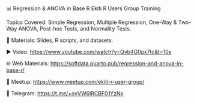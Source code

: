 📊 Regression & ANOVA in Base R
Ekiti R Users Group Training

Topics Covered: Simple Regression, Multiple Regression, One-Way & Two-Way ANOVA, Post-hoc Tests, and Normality Tests.

📂 Materials: Slides, R scripts, and datasets.

▶️ Video: https://www.youtube.com/watch?v=Qvb4G0px7tc&t=10s

🌐 Web Materials: https://softdata.quarto.pub/regression-and-anova-in-base-r/

📅 Meetup: https://www.meetup.com/ekiti-r-user-group/

💬 Telegram: https://t.me/+ovVW6lRCBF01YzNk

